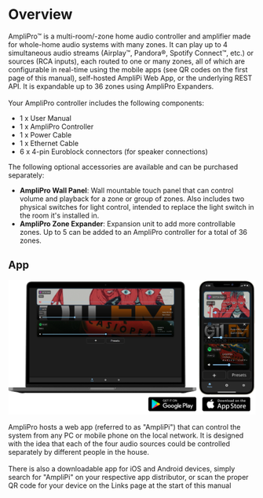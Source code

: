 # Overview
AmpliPro™ is a multi-room/-zone home audio controller and amplifier made for whole-home audio systems with many zones. It can play up to 4 simultaneous audio streams (Airplay™, Pandora®, Spotify Connect™, etc.) or sources (RCA inputs), each routed to one or many zones, all of which are configurable in real-time using the mobile apps (see QR codes on the first page of this manual), self-hosted AmpliPi Web App, or the underlying REST API. It is expandable up to 36 zones using AmpliPro Expanders.
\
\
Your AmpliPro controller includes the following components:

- 1 x User Manual
- 1 x AmpliPro Controller
- 1 x Power Cable
- 1 x Ethernet Cable
- 6 x 4-pin Euroblock connectors (for speaker connections)

The following optional accessories are available and can be purchased separately:

- **AmpliPro Wall Panel**: Wall mountable touch panel that can control volume and playback for a zone or group of zones. Also includes two physical switches for light control, intended to replace the light switch in the room it's installed in.
- **AmpliPro Zone Expander**: Expansion unit to add more controllable zones. Up to 5 can be added to an AmpliPro controller for a total of 36 zones.

## App

![App PC/Android]( imgs/webapp_phone_and_pc.png)

AmpliPro hosts a web app (referred to as "AmpliPi") that can control the system from any PC or mobile phone on the local network. It is designed with the idea that each of the four audio sources could be controlled separately by different people in the house.
\
\
There is also a downloadable app for iOS and Android devices, simply search for "AmpliPi" on your respective app distributor, or scan the proper QR code for your device on the Links page at the start of this manual
